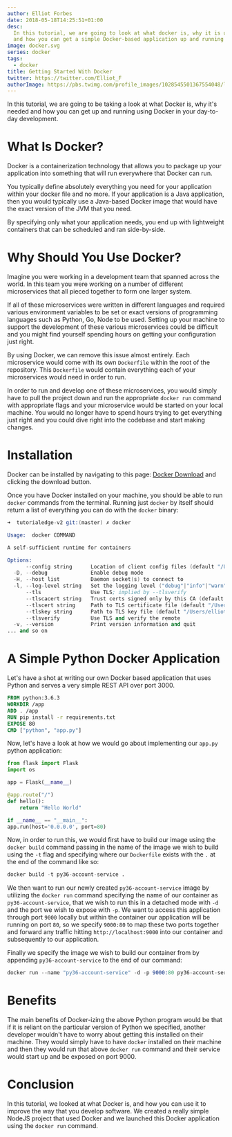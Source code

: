 ```yaml
---
author: Elliot Forbes
date: 2018-05-18T14:25:51+01:00
desc:
  In this tutorial, we are going to look at what docker is, why it is useful,
  and how you can get a simple Docker-based application up and running
image: docker.svg
series: docker
tags:
  - docker
title: Getting Started With Docker
twitter: https://twitter.com/Elliot_F
authorImage: https://pbs.twimg.com/profile_images/1028545501367554048/lzr43cQv_400x400.jpg
---
```


In this tutorial, we are going to be taking a look at what Docker is, why it's
needed and how you can get up and running using Docker in your day-to-day
development.

# What Is Docker?

Docker is a containerization technology that allows you to package up your
application into something that will run everywhere that Docker can run.

You typically define absolutely everything you need for your application within
your docker file and no more. If your application is a Java application, then
you would typically use a Java-based Docker image that would have the exact
version of the JVM that you need.

By specifying only what your application needs, you end up with lightweight
containers that can be scheduled and ran side-by-side.

# Why Should You Use Docker?

Imagine you were working in a development team that spanned across the world. In
this team you were working on a number of different microservices that all
pieced together to form one larger system.

If all of these microservices were written in different languages and required
various environment variables to be set or exact versions of programming
languages such as Python, Go, Node to be used. Setting up your machine to
support the development of these various microservices could be difficult and
you might find yourself spending hours on getting your configuration just right.

By using Docker, we can remove this issue almost entirely. Each microservice
would come with its own `Dockerfile` within the root of the repository. This
`Dockerfile` would contain everything each of your microservices would need in
order to run.

In order to run and develop one of these microservices, you would simply have to
pull the project down and run the appropriate `docker run` command with
appropriate flags and your microservice would be started on your local machine.
You would no longer have to spend hours trying to get everything just right and
you could dive right into the codebase and start making changes.

# Installation

Docker can be installed by navigating to this page:
[Docker Download](https://www.docker.com) and clicking the download button.

Once you have Docker installed on your machine, you should be able to run
`docker` commands from the terminal. Running just `docker` by itself should
return a list of everything you can do with the `docker` binary:

```s
➜  tutorialedge-v2 git:(master) ✗ docker

Usage:  docker COMMAND

A self-sufficient runtime for containers

Options:
      --config string      Location of client config files (default "/Users/elliot/.docker")
  -D, --debug              Enable debug mode
  -H, --host list          Daemon socket(s) to connect to
  -l, --log-level string   Set the logging level ("debug"|"info"|"warn"|"error"|"fatal") (default "info")
      --tls                Use TLS; implied by --tlsverify
      --tlscacert string   Trust certs signed only by this CA (default "/Users/elliot/.docker/ca.pem")
      --tlscert string     Path to TLS certificate file (default "/Users/elliot/.docker/cert.pem")
      --tlskey string      Path to TLS key file (default "/Users/elliot/.docker/key.pem")
      --tlsverify          Use TLS and verify the remote
  -v, --version            Print version information and quit
... and so on
```

# A Simple Python Docker Application

Let's have a shot at writing our own Docker based application that uses Python
and serves a very simple REST API over port 3000.

```dockerfile
FROM python:3.6.3
WORKDIR /app
ADD . /app
RUN pip install -r requirements.txt
EXPOSE 80
CMD ["python", "app.py"]
```

Now, let's have a look at how we would go about implementing our `app.py` python
application:

```py
from flask import Flask
import os

app = Flask(__name__)

@app.route("/")
def hello():
    return "Hello World"

if __name__ == "__main__":
app.run(host='0.0.0.0', port=80)
```

Now, in order to run this, we would first have to build our image using the
`docker build` command passing in the name of the image we wish to build using
the `-t` flag and specifying where our `Dockerfile` exists with the `.` at the
end of the command like so:

```s
docker build -t py36-account-service .
```

We then want to run our newly created `py36-account-service` image by utilizing
the `docker run` command specifying the name of our container as
`py36-account-service`, that we wish to run this in a detached mode with `-d`
and the port we wish to expose with `-p`. We want to access this application
through port `9000` locally but within the container our application will be
running on port `80`, so we specify `9000:80` to map these two ports together
and forward any traffic hitting `http://localhost:9000` into our container and
subsequently to our application.

Finally we specify the image we wish to build our container from by appending
`py36-account-service` to the end of our command:

```s
docker run --name "py36-account-service" -d -p 9000:80 py36-account-service
```

# Benefits

The main benefits of Docker-izing the above Python program would be that if it
is reliant on the particular version of Python we specified, another developer
wouldn't have to worry about getting this installed on their machine. They would
simply have to have `docker` installed on their machine and then they would run
that above `docker run` command and their service would start up and be exposed
on port 9000.

# Conclusion

In this tutorial, we looked at what Docker is, and how you can use it to improve
the way that you develop software. We created a really simple NodeJS project
that used Docker and we launched this Docker application using the `docker run`
command.
